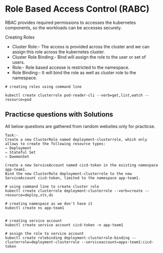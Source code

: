 
# Role Based Access Control (RABC)

RBAC provides required permissions to accesses the kubernetes components, so the workloads can be accesses securely.

Creating Roles
- Cluster Role:- The access is provided across the cluster and we can assign this role across the kubernetes cluster.
- Cluster Role Binding:- Bind will assign the role to the user or set of users.
- Role:- Role based accesse is restricted to the namespace.
- Role Binding:- It will bind the role as well as cluster role to the namespace.


```
# creating roles using command line

kubectl create clusterrole pod-reader-cli --verb=get,list,watch --resource=pod 

```


## Practicse questions with Solutions

All below questions are gathered from random websites only for practicse.


```
Task:-
Create a new ClusterRole named deployment-clusterrole, which only allows to create the following resource types:
✑ Deployment
✑ Stateful Set
✑ DaemonSet

Create a new ServiceAccount named cicd-token in the existing namespace app-team1.
Bind the new ClusterRole deployment-clusterrole to the new ServiceAccount cicd-token, limited to the namespace app-team1.

# using command line to create cluster role
kubectl create clusterrole deployment-clusterrole --verb=create --resource=deploy,sts,ds

# creating namespace as we don't have it
kubectl create ns app-team1


# creating service account
kubectl create service account cicd-token -n app-team1

# assign the role to service account
kubectl create rolebinding deployment-clusterrole-binding --clusterrole=deployment-clusterrole --serviceaccount=apps-team1:cicd-token

```




